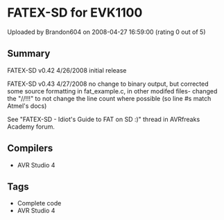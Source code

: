 # FATEX-SD for EVK1100

Uploaded by Brandon604 on 2008-04-27 16:59:00 (rating 0 out of 5)

## Summary

FATEX-SD v0.42 4/26/2008 initial release


FATEX-SD v0.43 4/27/2008 no change to binary output, but corrected some source formatting in fat\_example.c, in other modifed files- changed the "//!!!" to not change the line count where possible (so line #s match Atmel's docs)


See "FATEX-SD - Idiot's Guide to FAT on SD :)" thread in AVRfreaks Academy forum.

## Compilers

- AVR Studio 4

## Tags

- Complete code
- AVR Studio 4
